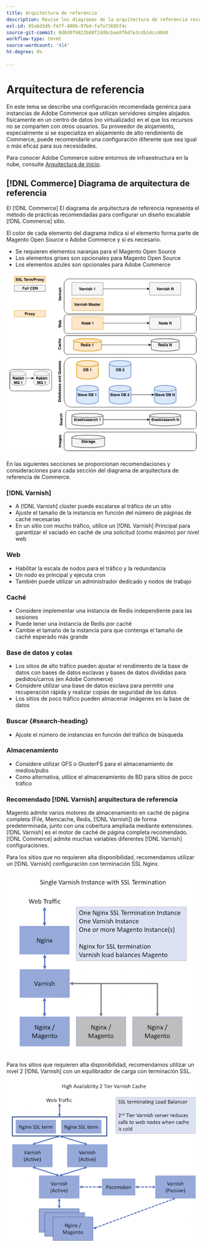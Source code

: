 ```yaml
---
title: Arquitectura de referencia
description: Revise los diagramas de la arquitectura de referencia recomendada para las implementaciones de Adobe Commerce.
exl-id: 85a6d3d6-f47f-4806-97bd-fa7a73605f4c
source-git-commit: 8d0d8f9822b88f2dd8cbae8f6d7e3cdb14cc4848
workflow-type: tm+mt
source-wordcount: '414'
ht-degree: 0%

---
```


# Arquitectura de referencia

En este tema se describe una configuración recomendada genérica para instancias de Adobe Commerce que utilizan servidores simples alojados físicamente en un centro de datos (no virtualizado) en el que los recursos no se comparten con otros usuarios. Su proveedor de alojamiento, especialmente si se especializa en alojamiento de alto rendimiento de Commerce, puede recomendarle una configuración diferente que sea igual o más eficaz para sus necesidades.

Para conocer Adobe Commerce sobre entornos de infraestructura en la nube, consulte [Arquitectura de inicio](https://devdocs.magento.com/cloud/architecture/starter-architecture.html).

## [!DNL Commerce] Diagrama de arquitectura de referencia

El [!DNL Commerce] El diagrama de arquitectura de referencia representa el método de prácticas recomendadas para configurar un diseño escalable [!DNL Commerce] sitio.

El color de cada elemento del diagrama indica si el elemento forma parte de Magento Open Source o Adobe Commerce y si es necesario.

* Se requieren elementos naranjas para el Magento Open Source
* Los elementos grises son opcionales para Magento Open Source
* Los elementos azules son opcionales para Adobe Commerce

![Diagrama de arquitectura de referencia de Commerce](../assets/performance/images/ref-architecture-2.3.png)

En las siguientes secciones se proporcionan recomendaciones y consideraciones para cada sección del diagrama de arquitectura de referencia de Commerce.

### [!DNL Varnish]

* A [!DNL Varnish] clúster puede escalarse al tráfico de un sitio
* Ajuste el tamaño de la instancia en función del número de páginas de caché necesarias
* En un sitio con mucho tráfico, utilice un [!DNL Varnish] Principal para garantizar el vaciado en caché de una solicitud (como máximo) por nivel web

### Web

* Habilitar la escala de nodos para el tráfico y la redundancia
* Un nodo es principal y ejecuta cron
* También puede utilizar un administrador dedicado y nodos de trabajo

### Caché

* Considere implementar una instancia de Redis independiente para las sesiones
* Puede tener una instancia de Redis por caché
* Cambie el tamaño de la instancia para que contenga el tamaño de caché esperado más grande

### Base de datos y colas

* Los sitios de alto tráfico pueden ajustar el rendimiento de la base de datos con bases de datos esclavas y bases de datos divididas para pedidos/carros (en Adobe Commerce)
* Considere utilizar una base de datos esclava para permitir una recuperación rápida y realizar copias de seguridad de los datos
* Los sitios de poco tráfico pueden almacenar imágenes en la base de datos

### Buscar {#search-heading}

* Ajuste el número de instancias en función del tráfico de búsqueda

### Almacenamiento

* Considere utilizar GFS o GlusterFS para el almacenamiento de medios/pubs
* Como alternativa, utilice el almacenamiento de BD para sitios de poco tráfico

### Recomendado [!DNL Varnish] arquitectura de referencia

Magento admite varios motores de almacenamiento en caché de página completa (File, Memcache, Redis, [!DNL Varnish]) de forma predeterminada, junto con una cobertura ampliada mediante extensiones. [!DNL Varnish] es el motor de caché de página completa recomendado.  [!DNL Commerce] admite muchas variables diferentes [!DNL Varnish] configuraciones.

Para los sitios que no requieren alta disponibilidad, recomendamos utilizar un [!DNL Varnish] configuración con terminación SSL Nginx.

![Sencilla [!DNL Varnish] Configuración con terminación SSL](../assets/performance/images/single-varnish-with-ssl-termination.png)

Para los sitios que requieren alta disponibilidad, recomendamos utilizar un nivel 2 [!DNL Varnish] con un equilibrador de carga con terminación SSL.

![Alta disponibilidad de dos niveles [!DNL Varnish] configuración con equilibrador de carga de terminación SSL](../assets/performance/images/ha-2-tier-varnish-with-ssl-term-load-balancer.png)
